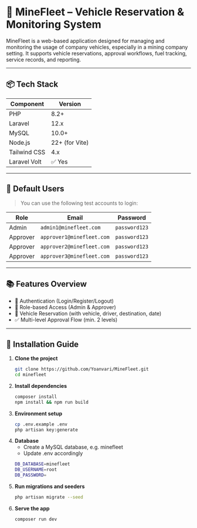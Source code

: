 # 🚛 MineFleet – Vehicle Reservation & Monitoring System

MineFleet is a web-based application designed for managing and monitoring the usage of company vehicles, especially in a mining company setting. It supports vehicle reservations, approval workflows, fuel tracking, service records, and reporting.

---

## 📦 Tech Stack

| Component    | Version        |
| ------------ | -------------- |
| PHP          | 8.2+           |
| Laravel      | 12.x           |
| MySQL        | 10.0+          |
| Node.js      | 22+ (for Vite) |
| Tailwind CSS | 4.x            |
| Laravel Volt | ✅ Yes         |

---

## 👤 Default Users

> You can use the following test accounts to login:

| Role     | Email                     | Password      |
| -------- | ------------------------- | ------------- |
| Admin    | `admin1@minefleet.com`    | `password123` |
| Approver | `approver1@minefleet.com` | `password123` |
| Approver | `approver2@minefleet.com` | `password123` |
| Approver | `approver3@minefleet.com` | `password123` |

---

## 📚 Features Overview

-   🔐 Authentication (Login/Register/Logout)
-   🧑 Role-based Access (Admin & Approver)
-   🧾 Vehicle Reservation (with vehicle, driver, destination, date)
-   ✅ Multi-level Approval Flow (min. 2 levels)
<!-- -   ⛽ Fuel Tracking (Fuel Logs)
-   🛠️ Vehicle Service Management (Service Records)
-   📊 Dashboard with usage statistics
-   📁 Exportable Reports (Excel) -->

---

## 🚀 Installation Guide

1.  **Clone the project**
    ```bash
    git clone https://github.com/Yoanvari/MineFleet.git
    cd minefleet
    ```
2.  **Install dependencies**
    ```bash
    composer install
    npm install && npm run build
    ```
3.  **Environment setup**
    ```bash
    cp .env.example .env
    php artisan key:generate
    ```
4.  **Database**
    -   Create a MySQL database, e.g. minefleet
    -   Update .env accordingly
    ```bash
    DB_DATABASE=minefleet
    DB_USERNAME=root
    DB_PASSWORD=
    ```
5.  **Run migrations and seeders**
    ```bash
    php artisan migrate --seed
    ```
6.  **Serve the app**
    ```bash
    composer run dev
    ```
